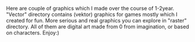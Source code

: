 Here are couple of graphics which I made over the course of 1-2year. 
"Vector" directory contains (vektor) graphics for games mostly which I created for fun.
More serious and real graphics you can explore in "raster" directory. All of them are digital art made from 0 from imagination,
or based on characters. Enjoy:)
